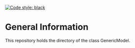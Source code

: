 [![Code style: black](https://img.shields.io/badge/code%20style-black-000000.svg)](https://github.com/psf/black)

# General Information


This repository holds the directory of the class GenericModel.
